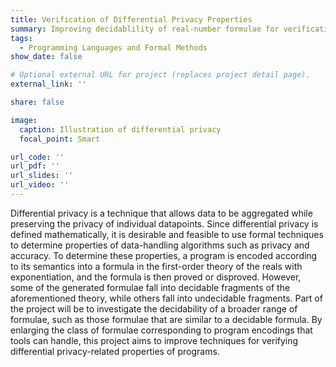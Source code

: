 ```yaml
---
title: Verification of Differential Privacy Properties
summary: Improving decidablility of real-number formulae for verification of differential privacy properties.
tags:
  - Programming Languages and Formal Methods
show_date: false

# Optional external URL for project (replaces project detail page).
external_link: ''

share: false

image:
  caption: Illustration of differential privacy
  focal_point: Smart

url_code: ''
url_pdf: ''
url_slides: ''
url_video: ''
---
```


Differential privacy is a technique that allows data to be aggregated while preserving the privacy of individual datapoints. Since differential privacy is defined mathematically, it is desirable and feasible to use formal techniques to determine properties of data-handling algorithms such as privacy and accuracy. To determine these properties, a program is encoded according to its semantics into a formula in the first-order theory of the reals with exponentiation, and the formula is then proved or disproved. However, some of the generated formulae fall into decidable fragments of the aforementioned theory, while others fall into undecidable fragments. Part of the project will be to investigate the decidability of a broader range of formulae, such as those formulae that are similar to a decidable formula. By enlarging the class of formulae corresponding to program encodings that tools can handle, this project aims to improve techniques for verifying differential privacy-related properties of programs.
